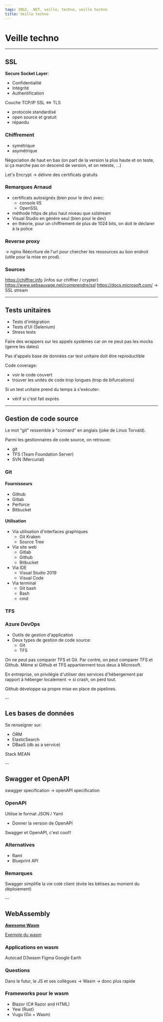 ```yaml
---
tags: ING2, .NET, veille, techno, veille techno
title: Veille techno
---
```


# Veille techno

---
## SSL
**Secure Socket Layer**:
* Confidentialité
* Intégrité
* Authentification

Couche TCP/IP
SSL <=> TLS
* protocole standardisé
* open source et gratuit
* répandu

### Chiffrement
* symétrique
* asymétrique

Négociation de haut en bas (on part de la version la plus haute et on teste, si ça marche pas on descend de version, et on reteste, ...)

Let's Encrypt -> délivre des certificats gratuits

### Remarques Arnaud
* certificats autosignés (bien pour le dev) avec:
    *  console IIS
    *  OpenSSL
* méthode https de plus haut niveau que sslstream
* Visual Studio en génère seul (bien pour le dev)
* en théorie, pour un chiffrement de plus de 1024 bits, on doit le déclarer à la police

### Reverse proxy
-> nginx
Réécriture de l'url pour chercher les ressources au bon endroit (utile pour la mise en prod).

### Sources
https://chiffrer.info (infos sur chiffrer / crypter)
https://www.sebsauvage.net/comprendre/ssl
https://docs.microsoft.com/ -> SSL stream

---
## Tests unitaires
* Tests d'intégration
* Tests d'UI (Selenium)
* Stress tests

Faire des wrappers sur les appels systèmes car on ne peut pas les mocks (genre les dates)

Pas d'appels base de données car test unitaire doit être reproductible

Code coverage:
* voir le code couvert
* trouver les unités de code trop longues (trop de bifurcations)

Si un test unitaire prend du temps à s'exécuter:
* vérif si c'est fait exprès

---

## Gestion de code source

Le mot "git" ressemble à "connard" en anglais (joke de Linus Torvald).

Parmi les gestionnaires de code source, on retrouve:
* git
* TFS (Team Foundation Server)
* SVN (Mercurial)

### Git
#### Fournisseurs
* Github
* Gitlab
* Perforce
* Bitbucket

#### Utilisation
* Via utilisation d'interfaces graphiques
    * Git Kraken
    * Source Tree
* Via site web
    * Gitlab
    * Github
    * Bitbucket
* Via IDE
    * Visual Studio 2019
    * Visual Code
* Via terminal
    * Git bash
    * Bash
    * cmd

### TFS
### Azure DevOps
- Outils de gestion d'application
- Deux types de gestion de code source:
    - Git
    - TFS

On ne peut pas comparer TFS et Git. Par contre, on peut comparer TFS et Github. Même si Github et TFS appartiennent tous deux à Microsoft.

En entreprise, on privilégie d'utiliser des services d'hébergement par rapport à héberger localement -> si crash, on perd tout.

Github développe sa propre mise en place de pipelines.

--

## Les bases de données

Se renseigner sur:
* ORM
* ElasticSearch
* DBaaS (db as a service)

Stack MEAN

--

## Swagger et OpenAPI

swagger specification -> openAPI specification

### OpenAPI
Utilise le format JSON / Yaml

* Donner la version de OpenAPI

Swagger et OpenAPI, c'est cool!!

### Alternatives
* Raml
* Blueprint API

### Remarques
Swagger simplifie la vie coté client (évite les bêtises au moment du déploiement)

--

## WebAssembly

**[Awesome Wasm](https://github.com/mbasso/awesome-wasm)**

[Exemple du wasm](https://wasm-example-mti.surge.sh)

### Applications en wasm
Autocad
D3wasm
Figma
Google Earth

### Questions
Dans le futur, le JS et ses collègues -> Wasm -> donc plus rapide

### Frameworks pour le wasm
* Blazor (C# Razor and HTML)
* Yew (Rust)
* Vugu (Go + Wasm)